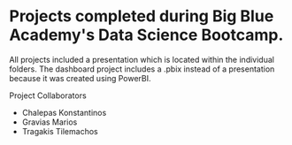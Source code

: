 # Projects completed during Big Blue Academy's Data Science Bootcamp.
All projects included a presentation which is located within the individual folders. 
The dashboard project includes a .pbix instead of a presentation because it was created using PowerBI. 

Project Collaborators
- Chalepas Konstantinos
- Gravias Marios
- Tragakis Tilemachos
